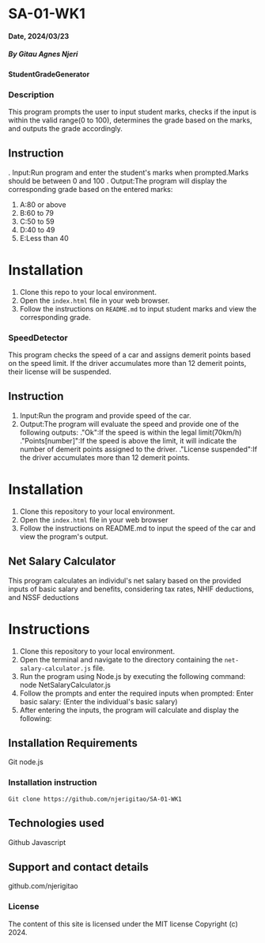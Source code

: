 # SA-01-WK1
#### Date, 2024/03/23

##### By *Gitau Agnes Njeri*

#### StudentGradeGenerator
### Description
This program prompts the user to input student marks, checks if the input is within the valid range(0 to 100), determines the grade based on the marks, and outputs the grade accordingly.
## Instruction
. Input:Run program and enter the student's marks when prompted.Marks should be between 0 and 100
. Output:The program will display the corresponding grade based on the entered marks:
1. A:80 or above
2. B:60 to 79
3. C:50 to 59
4. D:40 to 49
5. E:Less than 40

# Installation
1. Clone this repo to your local environment.
2. Open the `index.html` file in your web browser.
3. Follow the instructions on `README.md` to input student marks and view the corresponding grade.

### SpeedDetector
This program checks the speed of a car and assigns demerit points based on the speed limit. If the driver accumulates more than 12 demerit points, their license will be suspended.
## Instruction
1. Input:Run the program and provide speed of the car.
2. Output:The program will evaluate the speed and provide one of the following outputs:
 ."Ok":If the speed is within the legal limit(70km/h)
 ."Points[number]":If the speed is above the limit, it will indicate the number of demerit points assigned to the driver.
 ."License suspended":If the driver accumulates more than 12 demerit points.
 # Installation
 1. Clone this repository to your local environment.
 2. Open the `index.html` file in your web browser
 3. Follow the instructions on README.md to input the speed of the car and view the program's output.

 ## Net Salary Calculator
 This program calculates an individul's net salary based on the provided inputs of basic salary and benefits, considering tax rates, NHIF deductions, and NSSF deductions
 # Instructions
 1. Clone this repository to your local environment.
 2. Open the terminal and navigate to the directory containing the `net-salary-calculator.js` file.
 3. Run the program using Node.js by executing the following command:
 node NetSalaryCalculator.js
 4. Follow the prompts and enter the required inputs when prompted:
 Enter basic salary: (Enter the individual's basic salary)
 5. After entering the inputs, the program will calculate and display the following:
 



## Installation Requirements
Git
node.js

### Installation instruction
```
Git clone https://github.com/njerigitao/SA-01-WK1

```

## Technologies used
Github
Javascript

## Support and contact details
github.com/njerigitao

### License
The content of this site is licensed under the MIT license
Copyright (c) 2024.
